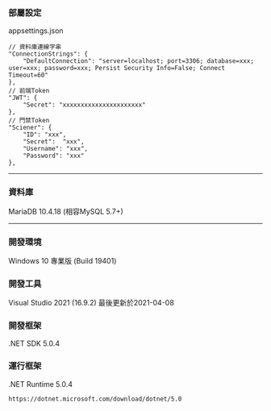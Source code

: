 ﻿### 部屬設定
appsettings.json
```
// 資料庫連線字串
"ConnectionStrings": {
    "DefaultConnection": "server=localhost; port=3306; database=xxx; user=xxx; password=xxx; Persist Security Info=False; Connect Timeout=60"
},
// 前端Token
"JWT": {
    "Secret": "xxxxxxxxxxxxxxxxxxxxxx"
},
// 門禁Token
"Sciener": {
    "ID": "xxx",
    "Secret":  "xxx",
    "Username": "xxx",
    "Password": "xxx"
},
```


-----


### 資料庫
MariaDB 10.4.18 (相容MySQL 5.7+)


-----


### 開發環境
Windows 10 專業版 (Build 19401)


### 開發工具
Visual Studio 2021 (16.9.2)
最後更新於2021-04-08


### 開發框架
.NET SDK 5.0.4


### 運行框架
.NET Runtime 5.0.4


```
https://dotnet.microsoft.com/download/dotnet/5.0
```